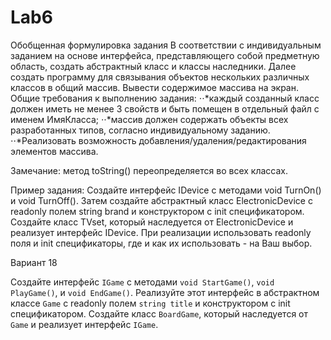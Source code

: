 # Lab6

Обобщенная формулировка задания
В соответствии с индивидуальным заданием на основе интерфейса, представляющего собой предметную область, создать абстрактный класс и классы наследники. Далее создать программу для связывания объектов нескольких различных классов в общий массив. Вывести содержимое массива на экран. Общие требования к выполнению задания:
⋅⋅*каждый созданный класс должен иметь не менее 3 свойств и быть помещен в отдельный файл с именем ИмяКласса;
⋅⋅*массив должен содержать объекты всех разработанных типов, согласно индивидуальному заданию.
⋅⋅*Реализовать возможность добавления/удаления/редактирования элементов массива.

Замечание: метод toString() переопределяется во всех классах.


Пример задания:
Создайте интерфейс IDevice с методами void TurnOn() и void TurnOff(). Затем создайте абстрактный класс ElectronicDevice с readonly полем string brand и конструктором с init спецификатором. Создайте класс TVset, который наследуется от ElectronicDevice и реализует интерфейс IDevice. При реализации использовать readonly поля и init спецификаторы, где и как их использовать - на Ваш выбор.

Вариант 18 

Создайте интерфейс `IGame` с методами `void StartGame()`, `void PlayGame()`, и `void EndGame()`. Реализуйте этот интерфейс в абстрактном классе `Game` с readonly полем `string title` и конструктором с init спецификатором. Создайте класс `BoardGame`, который наследуется от `Game` и реализует интерфейс `IGame`.
